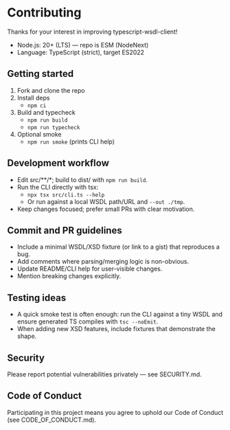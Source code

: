 # Contributing

Thanks for your interest in improving typescript-wsdl-client!

- Node.js: 20+ (LTS) — repo is ESM (NodeNext)
- Language: TypeScript (strict), target ES2022

## Getting started

1. Fork and clone the repo
2. Install deps
   - `npm ci`
3. Build and typecheck
   - `npm run build`
   - `npm run typecheck`
4. Optional smoke
   - `npm run smoke` (prints CLI help)

## Development workflow

- Edit src/**/*; build to dist/ with `npm run build`.
- Run the CLI directly with tsx:
  - `npx tsx src/cli.ts --help`
  - Or run against a local WSDL path/URL and `--out ./tmp`.
- Keep changes focused; prefer small PRs with clear motivation.

## Commit and PR guidelines

- Include a minimal WSDL/XSD fixture (or link to a gist) that reproduces a bug.
- Add comments where parsing/merging logic is non-obvious.
- Update README/CLI help for user-visible changes.
- Mention breaking changes explicitly.

## Testing ideas

- A quick smoke test is often enough: run the CLI against a tiny WSDL and ensure generated TS compiles with `tsc --noEmit`.
- When adding new XSD features, include fixtures that demonstrate the shape.

## Security

Please report potential vulnerabilities privately — see SECURITY.md.

## Code of Conduct

Participating in this project means you agree to uphold our Code of Conduct (see CODE_OF_CONDUCT.md).
